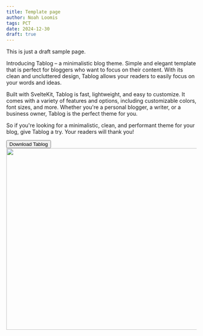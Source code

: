 ```yaml
---
title: Template page
author: Noah Loomis
tags: PCT
date: 2024-12-30
draft: true
---
```


<script>
    import Action from '$lib/Action.svelte'
    import Button from '$lib/Button.svelte'
    import Image from '$lib/Image.svelte'
</script>

This is just a draft sample page.

Introducing Tablog – a minimalistic blog theme. Simple and elegant template that is perfect for bloggers who want to focus on their content. With its clean and uncluttered design, Tablog allows your readers to easily focus on your words and ideas.

Built with SvelteKit, Tablog is fast, lightweight, and easy to customize. It comes with a variety of features and options, including customizable colors, font sizes, and more. Whether you're a personal blogger, a writer, or a business owner, Tablog is the perfect theme for you.

So if you're looking for a minimalistic, clean, and performant theme for your blog, give Tablog a try. Your readers will thank you!

<Action>
    <Button href="https://github.com/lemmon/tablog-svelte">Download Tablog</Button>
</Action>

<Image src="/img/pct-map.jpg" width="720" height="480" caption="When we sleep, our brains have the chance to process information and consolidate memories."/>
